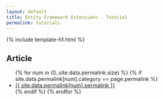```yaml
---
layout: default
title: Entity Framework Extensions - Tutorial
permalink: tutorials
---
```


{% include template-h1.html %}

## Article

<ul>
{% for num in (0..site.data.permalink.size) %}	
	{% if site.data.permalink[num].category == page.permalink %}
		<li><a href="{{ site.data.permalink[num].permalink }}">{{ site.data.permalink[num].permalink }}</a></li>
	{% endif %}
{% endfor %}
</ul>
